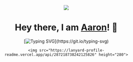 <div align="center">
    
<img src="https://cdn.discordapp.com/attachments/818520814626144317/936939875901522010/Screenshot_2021-03-21-02-30-05-1-modified_1.png">
    
</div>

<div align="center">
    
<h1>Hey there, I am <a href="https://www.youtube.com/watch?v=dQw4w9WgXcQ" target="_blank">Aaron</a>! 👋</h1>
    
<div align="center">

[![Typing SVG](https://readme-typing-svg.herokuapp.com?color=%23F76D45&size=30&duration=4500&center=true&multiline=true&height=90&lines=A+Tech+Enthusiast+;and+a+Developer.)](https://git.io/typing-svg)

</div>
    
    <img src="https://lanyard-profile-readme.vercel.app/api/287218738242125826" height="280">
    
</div>

<br>
<br>
<br>


